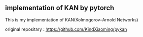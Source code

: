 ## implementation of KAN by pytorch
This is my implementation of KAN(Kolmogorov–Arnold Networks)

original repositary : https://github.com/KindXiaoming/pykan
